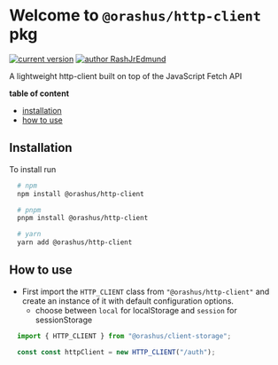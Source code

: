 # Welcome to `@orashus/http-client` pkg

[![current version]( https://img.shields.io/badge/@latest-v0.0.1-gold)](https://www.npmjs.com/package/@orashus/http-client)
[![author RashJrEdmund]( https://img.shields.io/badge/Author-RashJrEdmund-blue)](https://github.com/rashjredmund)

A lightweight http-client built on top of the JavaScript Fetch API

__table of content__

- [installation](#installation)
- [how to use](#how-to-use)

## Installation

To install run

```bash
  # npm
  npm install @orashus/http-client

  # pnpm
  pnpm install @orashus/http-client

  # yarn
  yarn add @orashus/http-client
```

## How to use

- First import the `HTTP_CLIENT` class from `"@orashus/http-client"` and create an instance of it with default configuration options.
  - choose between `local` for localStorage and `session` for sessionStorage

```ts
  import { HTTP_CLIENT } from "@orashus/client-storage";

  const const httpClient = new HTTP_CLIENT("/auth");
```
